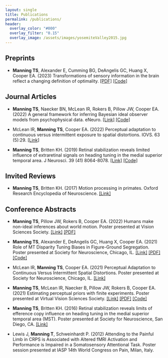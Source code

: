 ```yaml
---
layout: single
title: Publications
permalink: /publications/
header:
  overlay_color: "#000"
  overlay_filter: "0.15"
  overlay_image: /assets/images/yosemiteValley2015.jpg
---
```


## Preprints
- **Manning TS**, Alexander E, Cumming BG, DeAngelis GC, Huang X, Cooper EA. (2023) Transformations of sensory 
information in the brain reflect a changing definition of optimality. [\[PDF\]](/files/Manningetal2023_InfoTransfoms.pdf) [\[Code\]](https://github.com/tsmanning/DisparityInfoProject)

## Journal Articles
- **Manning TS**, Naecker BN, McLean IR, Rokers B, Pillow JW, Cooper EA. (2022) A general framework for
inferring Bayesian ideal observer models from psychophysical data. eNeuro. [\[Link\]](https://doi.org/10.1523/ENEURO.0144-22.2022) [\[Code\]](https://github.com/tsmanning/bayesIdealObserverMoG)

- McLean IR, **Manning TS**, Cooper EA. (2022) Perceptual adaptation to continuous versus intermittent
exposure to spatial distortions. IOVS. 63 (5):29. [\[Link\]](https://doi.org/10.1167/iovs.63.5.29)

- **Manning TS**, Britten KH. (2019) Retinal stabilization reveals limited influence of extraretinal signals on
heading tuning in the medial superior temporal area. J Neurosci. 39 (41) 8064-8078.
[\[Link\]](https://doi.org/10.1523/JNEUROSCI.0388-19.2019) [\[Code\]](https://github.com/tsmanning/EfferenceCopyMST)

## Invited Reviews
- **Manning TS**, Britten KH. (2017) Motion processing in primates. Oxford Research Encyclopedia of
Neuroscience. [\[Link\]](https://doi.org/10.1093/acrefore/9780190264086.013.76)

## Conference Abstracts
- **Manning TS**, Pillow JW, Rokers B, Cooper EA. (2022) Humans make non-ideal inferences about world
motion. Poster presented at Vision Sciences Society. [\[Link\]](https://doi.org/10.1167/jov.22.14.4054) [\[PDF\]](/files/ManningPosterVSS2022.pdf)

- **Manning TS**, Alexander E, DeAngelis GC, Huang X, Cooper EA. (2021) Role of MT Disparity Tuning
Biases in Figure-Ground Segregation. Poster presented at Society for Neuroscience, Chicago, IL. [\[Link\]](https://www.abstractsonline.com/pp8/#!/10485/presentation/24967) [\[PDF\]](/files/ManningSfN2021_slides.pdf) [\[Code\]](https://github.com/tsmanning/DisparityInfoProject)

- McLean IR, **Manning TS**, Cooper EA. (2021) Perceptual Adaptation to Continuous Versus Intermittent
Spatial Distortions. Poster presented at Society for Neuroscience, Chicago, IL.
[\[Link\]](https://www.abstractsonline.com/pp8/#!/10485/presentation/12179)

- **Manning TS**, McLean IR, Naecker B, Pillow JW, Rokers B, Cooper EA. (2021) Estimating perceptual
priors with finite experiments. Poster presented at Virtual Vision Sciences Society.
[\[Link\]](https://jov.arvojournals.org/article.aspx?articleid=2777470) [\[PDF\]](/files/ManningVVSS2021Poster.pdf) [\[Code\]]()

- **Manning TS**, Britten KH. (2016) Retinal stabilization reveals limits of efference copy influence on heading
tuning in the medial superior temporal area (MST). Poster presented at Society for Neuroscience, San
Diego, CA. [\[Link\]](http://www.abstractsonline.com/pp8/#!/4071/presentation/26022)

- Lewis J, **Manning T**, Schweinhardt P. (2012) Attending to the Painful Limb in CRPS is Associated with
Altered fMRI Activation and Performance is Impaired in a Somatosensory Attentional Task. Poster
session presented at IASP 14th World Congress on Pain, Milan, Italy.
